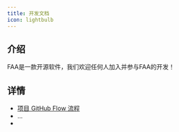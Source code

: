```yaml
---
title: 开发文档
icon: lightbulb
---
```


## 介绍

FAA是一款开源软件，我们欢迎任何人加入并参与FAA的开发！

## 详情

- [项目 GitHub Flow 流程](github_flow.md)
- ...
- 
